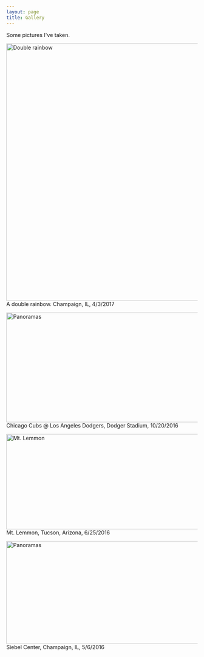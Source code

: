 ```yaml
---
layout: page
title: Gallery
---
```


Some pictures I've taken.

<a data-flickr-embed="true"  href="https://www.flickr.com/photos/149702727@N03/33223016074/in/dateposted-public/" title="Double rainbow"><img src="https://c1.staticflickr.com/3/2898/33223016074_2be05fb9eb_b.jpg" width="1024" height="678" alt="Double rainbow"></a><script async src="//embedr.flickr.com/assets/client-code.js" charset="utf-8"></script>
A double rainbow. Champaign, IL, 4/3/2017

<a data-flickr-embed="true"  href="https://www.flickr.com/photos/149702727@N03/33253756383/in/dateposted-public/" title="Panoramas"><img src="https://c1.staticflickr.com/3/2905/33253756383_45c5bf784d_c.jpg" width="800" height="289" alt="Panoramas"></a><script async src="//embedr.flickr.com/assets/client-code.js" charset="utf-8"></script>
Chicago Cubs @ Los Angeles Dodgers, Dodger Stadium, 10/20/2016

<a data-flickr-embed="true"  href="https://www.flickr.com/photos/149702727@N03/33223081284/in/dateposted-public/" title="Mt. Lemmon"><img src="https://c1.staticflickr.com/3/2931/33223081284_db7491581f_c.jpg" width="800" height="251" alt="Mt. Lemmon"></a><script async src="//embedr.flickr.com/assets/client-code.js" charset="utf-8"></script>
Mt. Lemmon, Tucson, Arizona, 6/25/2016

<a data-flickr-embed="true"  href="https://www.flickr.com/photos/149702727@N03/33222994054/in/dateposted-public/" title="Panoramas"><img src="https://c1.staticflickr.com/4/3955/33222994054_30d1b523ca_c.jpg" width="800" height="271" alt="Panoramas"></a><script async src="//embedr.flickr.com/assets/client-code.js" charset="utf-8"></script>
Siebel Center, Champaign, IL, 5/6/2016
